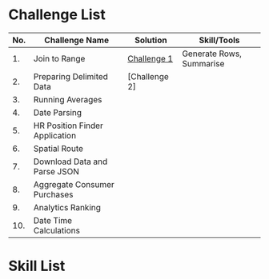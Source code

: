 # Challenge List

|No.|Challenge Name|Solution|Skill/Tools|
|---|---|---|---|
|1.|Join to Range|[Challenge 1](Challenge_1/README.md)|Generate Rows, Summarise|
|2.|Preparing Delimited Data|[Challenge 2]
|3.|Running Averages|
|4.|Date Parsing|
|5.|HR Position Finder Application|
|6.|Spatial Route|
|7.|Download Data and Parse JSON|
|8.|Aggregate Consumer Purchases|
|9.|Analytics Ranking|
|10.|Date Time Calculations|

# Skill List
